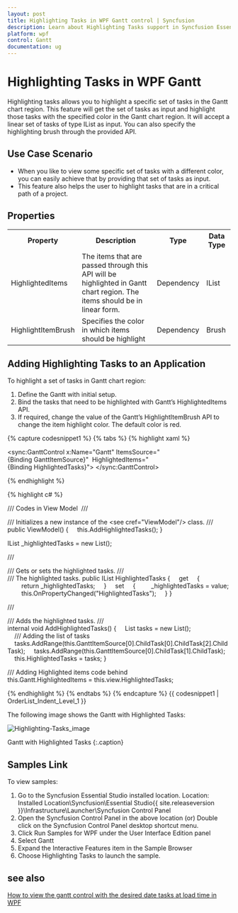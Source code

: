 ```yaml
---
layout: post
title: Highlighting Tasks in WPF Gantt control | Syncfusion
description: Learn about Highlighting Tasks support in Syncfusion Essential Studio WPF Gantt control, its elements and more details.
platform: wpf
control: Gantt
documentation: ug
---
```


# Highlighting Tasks in WPF Gantt

Highlighting tasks allows you to highlight a specific set of tasks in the Gantt chart region. This feature will get the set of tasks as input and highlight those tasks with the specified color in the Gantt chart region. It will accept a linear set of tasks of type IList as input. You can also specify the highlighting brush through the provided API.

## Use Case Scenario

* When you like to view some specific set of tasks with a different color, you can easily achieve that by providing that set of tasks as input.
* This feature also helps the user to highlight tasks that are in a critical path of a project.

## Properties

<table>
<tr>
<th>
Property </th><th>
Description </th><th>
Type </th><th>
Data Type </th></tr>
<tr>
<td>
HighlightedItems</td><td>
The items that are passed through this API will be highlighted in Gantt chart region. The items should be in linear form. </td><td>
Dependency</td><td>
IList</td></tr>
<tr>
<td>
HighlightItemBrush</td><td>
Specifies the color in which items should be highlight</td><td>
Dependency</td><td>
Brush</td></tr>
</table>


## Adding Highlighting Tasks to an Application

To highlight a set of tasks in Gantt chart region:

1. Define the Gantt with initial setup.
1. Bind the tasks that need to be highlighted with Gantt’s HighlightedItems API.
2. If required, change the value of the Gantt’s HighlightItemBrush API to change the item highlight color. The default color is red.

{% capture codesnippet1 %}
{% tabs %}
{% highlight xaml %}

<sync:GanttControl x:Name="Gantt"
                   ItemsSource="{Binding GanttItemSource}" 
                   HighlightedItems="{Binding HighlightedTasks}">
</sync:GanttControl>

{% endhighlight %}

{% highlight c# %}

/// Codes in View Model 
/// <summary>
/// Initializes a new instance of the <see cref="ViewModel"/> class.
/// </summary>
public ViewModel()
{
    this.AddHighlightedTasks();
}

IList _highlightedTasks = new List<Task>();

/// <summary>
/// Gets or sets the highlighted tasks.
/// </summary>
/// <value>The highlighted tasks.</value>
public IList HighlightedTasks
{
    get
    {
        return _highlightedTasks;
    }
    set
    {
        _highlightedTasks = value;
        this.OnPropertyChanged("HighlightedTasks");
    }
}

/// <summary>
/// Adds the highlighted tasks.
/// </summary>
internal void AddHighlightedTasks()
{
    List<Task> tasks = new List<Task>();
    /// Adding the list of tasks
    tasks.AddRange(this.GanttItemSource[0].ChildTask[0].ChildTask[2].ChildTask);
    tasks.AddRange(this.GanttItemSource[0].ChildTask[1].ChildTask);
    this.HighlightedTasks = tasks;
}

/// Adding Highlighted items code behind
this.Gantt.HighlightedItems = this.view.HighlightedTasks;

{% endhighlight  %}
{% endtabs  %}
{% endcapture %}
{{ codesnippet1 | OrderList_Indent_Level_1 }}

The following image shows the Gantt with Highlighted Tasks:



![Highlighting-Tasks_image](Highlighting-Tasks_images/Highlighting-Tasks_img1.png)



Gantt with Highlighted Tasks
{:.caption}

## Samples Link

To view samples:

1. Go to the Syncfusion Essential Studio installed location. 
    Location: Installed Location\Syncfusion\Essential Studio\{{ site.releaseversion }}\Infrastructure\Launcher\Syncfusion Control Panel 
2. Open the Syncfusion Control Panel in the above location (or) Double click on the Syncfusion Control Panel desktop shortcut menu.
3. Click Run Samples for WPF under the User Interface Edition panel
4. Select Gantt
5. Expand the Interactive Features item in the Sample Browser
6. Choose Highlighting Tasks to launch the sample.

## see also

[How to view the gantt control with the desired date tasks at load time in WPF](https://www.syncfusion.com/kb/7728/how-to-view-the-gantt-control-with-the-desired-date-tasks-at-load-time-in-wpf)
